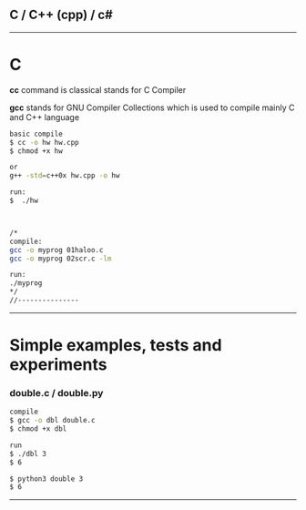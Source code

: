 ## C / C++ (cpp) / c#

---

# C

**cc** command is classical stands for C Compiler

**gcc** stands for GNU Compiler Collections which is used to compile mainly C and C++ language

```bash
basic compile  
$ cc -o hw hw.cpp
$ chmod +x hw

or
g++ -std=c++0x hw.cpp -o hw

run:
$  ./hw



/*
compile: 
gcc -o myprog 01haloo.c
gcc -o myprog 02scr.c -lm

run:
./myprog
*/
//---------------
```

---

# Simple examples, tests and experiments


### double.c / double.py

```bash
compile
$ gcc -o dbl double.c
$ chmod +x dbl

run
$ ./dbl 3
$ 6

$ python3 double 3
$ 6
```

---

